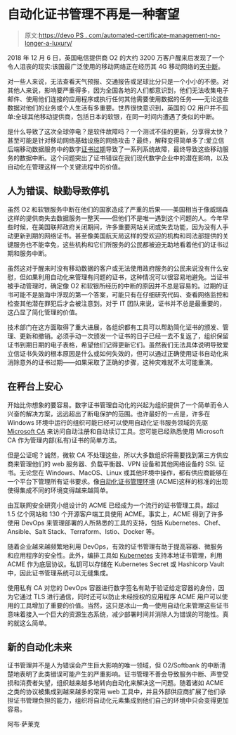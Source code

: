 # 自动化证书管理不再是一种奢望

> 原文:[https://devo PS . com/automated-certificate-management-no-longer-a-luxury/](https://devops.com/automated-certificate-management-no-longer-a-luxury/)

2018 年 12 月 6 日，英国电信提供商 O2 的大约 3200 万客户醒来后发现了一个令人沮丧的现实:该国最广泛使用的移动网络正在经历其 4G 移动网络的[天中断](https://www.computerweekly.com/news/252453970/Software-failure-paralyses-O2s-4G-network)。

对一些人来说，无法查看天气预报、交通报告或足球比分只是一个小小的不便。对其他人来说，影响要严重得多，因为全国各地的人们都意识到，他们无法收集电子邮件、使用他们连接的应用程序或执行任何其他需要使用数据的任务——无论这些数据对他们的业务或个人生活有多重要。世界很快意识到，英国的 O2 用户并不孤单:全球其他移动提供商，包括日本的软银，在同一时间内遭遇了类似的中断。

是什么导致了这次全球停电？是软件故障吗？一个测试不佳的更新，分享得太快？甚至可能是针对移动网络基础设施的网络攻击？最终，解释变得简单多了:爱立信后端移动数据服务中的数字[证书过期](https://www.computerweekly.com/news/252454067/O2-outage-highlights-importance-of-software-certificate-audits)导致了一系列系统故障，最终导致这些移动服务的数据中断。这个问题突出了证书错误在我们现代数字企业中的潜在影响，以及自动化在管理这样一个关键流程中的价值。

## **人为错误、缺勤导致停机**

虽然 O2 和软银服务中断在他们的国家造成了严重的后果——美国相当于像威瑞森这样的提供商失去数据服务一整天——但他们不是唯一遇到这个问题的人。今年早些时候，在美国联邦政府关闭期间，许多重要网站关闭或失去功能，因为没有人手动更新到期的网络证书。甚至像美国航天局这样的受欢迎的机构和司法部提供的关键服务也不能幸免，这些机构和它们所服务的公民都被迫无助地看着他们的证书过期和服务中断。

虽然这对于醒来时没有移动数据的客户或无法使用政府服务的公民来说没有什么安慰，但如果利用自动化来管理有问题的证书，这种情况可以很容易地避免。当证书被手动管理时，确定像 O2 和软银所经历的中断的原因并不总是容易的。过期的证书可能不是脑海中浮现的第一个答案，可能只有在仔细研究代码、查看网络监控和检查其他潜在罪犯后才会被注意到。对于 IT 团队来说，证书并不总是最重要的，这凸显了简化管理的价值。

技术部门在这方面取得了重大进展，各组织都有工具可以帮助简化证书的颁发、管理、更新和撤销。必须手动一次颁发一个证书的日子已经一去不复返了，组织保留证书到期日期的电子表格，希望他们记得更新它们。虽然我们无法具体说明导致爱立信证书失效的根本原因是什么或如何失效的，但可以通过正确使用证书自动化来消除意外的证书过期——如果采取了正确的步骤，这种灾难就不太可能重演。

## **在秤台上安心**

开始比你想象的要容易。数字证书管理自动化的兴起为组织提供了一个简单而令人兴奋的解决方案，远远超出了断电保护的范围。也许最好的一点是，许多在 Windows 环境中运行的组织可能已经可以使用自动化证书服务领域的先驱 [Microsoft CA](https://docs.microsoft.com/en-us/windows/desktop/seccrypto/certification-authority-renewal) 来访问自动注册和自动续订工具。您可能已经熟悉使用 Microsoft CA 作为管理内部(私有)证书的简单方法。

但是公证呢？诚然，微软 CA 不处理这些，所以大多数组织将需要找到第三方供应商来管理他们的 web 服务器、负载平衡器、VPN 设备和其他网络设备的 SSL 证书。无论您在 Windows、MacOS、Linux 或其他环境中操作，都有供应商能够在一个平台下管理所有证书要求。像[自动化证书管理环境](https://en.wikipedia.org/wiki/Automated_Certificate_Management_Environment) (ACME)这样的标准的出现使得集成不同的环境变得越来越简单。

由互联网安全研究小组设计的 ACME 已经成为一个流行的证书管理工具。超过 1.5 亿个网站和 130 个开源客户端工具使用 ACME。事实上，ACME 得到了许多使用 DevOps 来管理部署的人所熟悉的工具的支持，包括 Kubernetes、Chef、Ansible、Salt Stack、Terraform、Istio、Docker 等。

随着企业越来越频繁地利用 DevOps，有效的证书管理有助于提高容器、微服务和应用程序的安全性。此外，编排工具如 [Kubernetes](https://devops.com/kubernetes-adoption-are-you-game-for-it/) 支持本地证书管理，利用 ACME 作为底层协议。私钥可以存储在 Kubernetes Secret 或 Hashicorp Vault 中，因此证书管理系统可以无缝集成。

使用私有 CA 对您的 DevOps 容器进行数字签名有助于验证给定容器的身份，因为它通过 TLS 进行通信，同时还可以防止未经授权的应用程序 ACME 用户可以使用的工具增加了重要的价值。当然，这只是冰山一角—使用自动化来管理这些证书意味着接入一个巨大的资源生态系统，减少部署时间并消除人为错误的可能性。真的就这么简单。

## **新的自动化未来**

证书管理并不是人为错误会产生巨大影响的唯一领域，但 O2/Softbank 的中断清楚地表明了此类错误可能产生的严重影响。证书管理不善会导致服务中断、声誉受损和消费者失望，组织越来越多地转向自动化来解决这一问题。随着诸如 ACME 之类的协议被集成到越来越多的常用 web 工具中，并且外部供应商扩展了他们承担证书管理负担的能力，组织将自动化元素集成到他们自己的环境中只会变得更加容易。

阿布·萨莱克